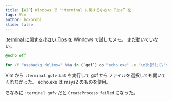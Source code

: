 ```yaml
---
title: [WIP] Windows で ":terminal に関する小さい Tips” を
tags: Vim
author: hokorobi
slide: false
---
```

[:terminal に関する小さい Tips](https://qiita.com/mattn/items/e99e5dc7c4054ba25e7d) を Windows で試したメモ。
まだ動いていない。

```bat:gofv.bat
@echo off

for /f "usebackq delims=" %%a in (`gof`) do "echo.exe" -e "\x1b]51;[\"drop\", \"%%a\"]\x07"
```

Vim から `:terminal gofv.bat` を実行して gof からファイルを選択しても開いてくれなかった。
echo.exe は msys2 のものを使用。

ちなみに `:terminal gofv` だと `CreateProcess failed` になった。

